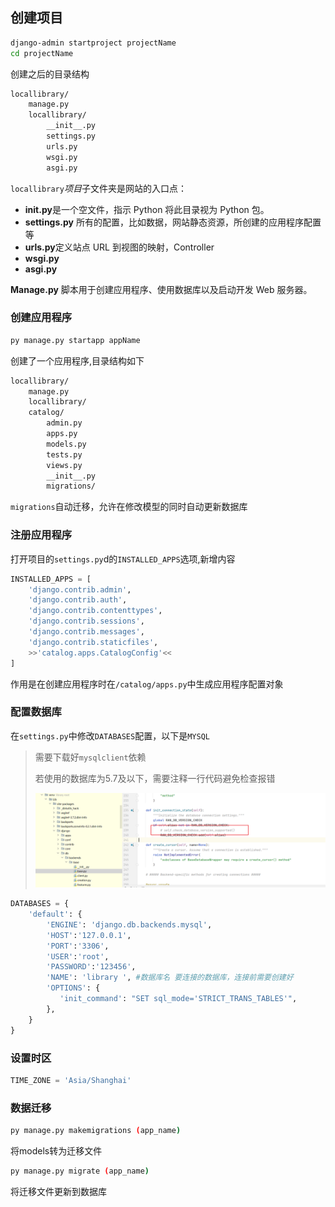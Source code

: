## 创建项目

```bash
django-admin startproject projectName
cd projectName
```

创建之后的目录结构

```bash
locallibrary/
    manage.py
    locallibrary/
        __init__.py
        settings.py
        urls.py
        wsgi.py
        asgi.py
```

`locallibrary`*项目*子文件夹是网站的入口点：

- **__init__.py**是一个空文件，指示 Python 将此目录视为 Python 包。
- **settings.py** 所有的配置，比如数据，网站静态资源，所创建的应用程序配置等
- **urls.py**定义站点 URL 到视图的映射，Controller
- **wsgi.py**
- **asgi.py**

**Manage.py** 脚本用于创建应用程序、使用数据库以及启动开发 Web 服务器。

### 创建应用程序

```bash
py manage.py startapp appName
```

创建了一个应用程序,目录结构如下

```bash
locallibrary/
    manage.py
    locallibrary/
    catalog/
        admin.py
        apps.py
        models.py
        tests.py
        views.py
        __init__.py
        migrations/
```

`migrations`自动迁移，允许在修改模型的同时自动更新数据库

### 注册应用程序

打开项目的`settings.py`d的`INSTALLED_APPS`选项,新增内容

```python
INSTALLED_APPS = [
    'django.contrib.admin',
    'django.contrib.auth',
    'django.contrib.contenttypes',
    'django.contrib.sessions',
    'django.contrib.messages',
    'django.contrib.staticfiles',
    >>'catalog.apps.CatalogConfig'<<
]
```

作用是在创建应用程序时在`/catalog/apps.py`中生成应用程序配置对象

### 配置数据库

在`settings.py`中修改`DATABASES`配置，以下是`MYSQL`

> 需要下载好`mysqlclient`依赖
>
> 若使用的数据库为5.7及以下，需要注释一行代码避免检查报错
>
> ![image-20240307192332636](Django.assets/image-20240307192332636.png)

```python
DATABASES = {
    'default': {
        'ENGINE': 'django.db.backends.mysql',
        'HOST':'127.0.0.1',
        'PORT':'3306',
        'USER':'root',
        'PASSWORD':'123456',
        'NAME': 'library ', #数据库名 要连接的数据库，连接前需要创建好
        'OPTIONS': {
           'init_command': "SET sql_mode='STRICT_TRANS_TABLES'",
        },
    }
} 
```



### 设置时区

```python
TIME_ZONE = 'Asia/Shanghai'
```

### 数据迁移

```bash
py manage.py makemigrations (app_name)
```

将models转为迁移文件

```bash
py manage.py migrate (app_name)
```

将迁移文件更新到数据库

